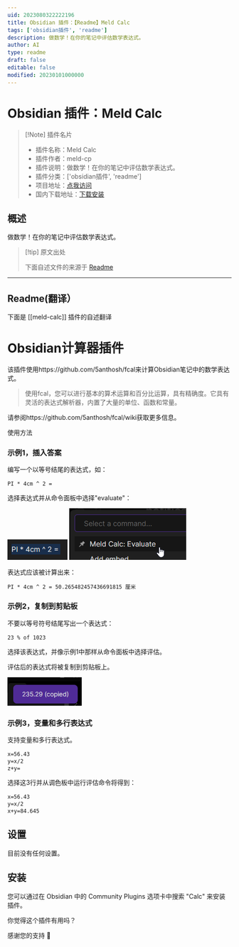 ```yaml
---
uid: 2023080322222196
title: Obsidian 插件：【Readme】Meld Calc
tags: ['obsidian插件', 'readme']
description: 做数学！在你的笔记中评估数学表达式。
author: AI
type: readme
draft: false
editable: false
modified: 20230101000000
---
```


# Obsidian 插件：Meld Calc

> [!Note] 插件名片
> - 插件名称：Meld Calc
> - 插件作者：meld-cp
> - 插件说明：做数学！在你的笔记中评估数学表达式。
> - 插件分类：['obsidian插件', 'readme']
> - 项目地址：[点我访问](https://github.com/meld-cp/obsidian-calc)
> - 国内下载地址：[下载安装](https://pkmer.cn/products/plugin/pluginMarket/?meld-calc)

## 概述

做数学！在你的笔记中评估数学表达式。



> [!tip] 原文出处
> 
>下面自述文件的来源于 [Readme](https://ghproxy.net/https://raw.githubusercontent.com/meld-cp/obsidian-calc/main/README.md)
> 

---

## Readme(翻译）

下面是 [[meld-calc]] 插件的自述翻译


# Obsidian计算器插件



该插件使用https://github.com/5anthosh/fcal来计算Obsidian笔记中的数学表达式。

> 使用fcal，您可以进行基本的算术运算和百分比运算，具有精确度。它具有灵活的表达式解析器，内置了大量的单位、函数和常量。

请参阅https://github.com/5anthosh/fcal/wiki获取更多信息。

使用方法

### 示例1，插入答案
编写一个以等号结尾的表达式，如：

```
PI * 4cm ^ 2 = 
```

选择表达式并从命令面板中选择"evaluate"：

<img alt="选择表达式" src="https://raw.githubusercontent.com/meld-cp/obsidian-calc/main/docs/assets/eg1-exp.png" /> 

<img alt="从命令面板中选择evaluate" src="https://raw.githubusercontent.com/meld-cp/obsidian-calc/main/docs/assets/select-command.png" /> 

表达式应该被计算出来：

```
PI * 4cm ^ 2 = 50.265482457436691815 厘米
```

### 示例2，复制到剪贴板
不要以等号符号结尾写出一个表达式：

```
23 % of 1023
```

选择该表达式，并像示例1中那样从命令面板中选择评估。

评估后的表达式将被复制到剪贴板上。

<img alt="评估后的表达式将被复制到剪贴板上" src="https://raw.githubusercontent.com/meld-cp/obsidian-calc/main/docs/assets/eg2-clipboard.png" />

### 示例3，变量和多行表达式
支持变量和多行表达式。

```
x=56.43
y=x/2
z+y=
```

选择这3行并从调色板中运行评估命令将得到：

```
x=56.43
y=x/2
x+y=84.645
```

## 设置

目前没有任何设置。

## 安装

您可以通过在 Obsidian 中的 Community Plugins 选项卡中搜索 "Calc" 来安装插件。

你觉得这个插件有用吗？



感谢您的支持 🙏



